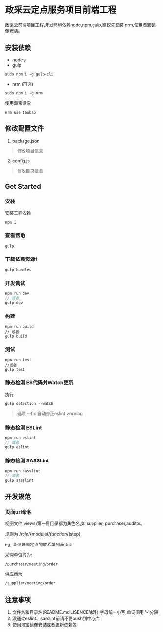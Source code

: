 # 政采云定点服务项目前端工程

政采云前端项目工程,开发环境依赖node,npm,gulp,建议先安装 nrm,使用淘宝镜像安装。

## 安装依赖
* nodejs
* gulp
```
sudo npm i -g gulp-cli
```
* nrm (可选)
```
sudo npm i -g nrm 
```
使用淘宝镜像
```
nrm use taobao
```

## 修改配置文件

1. package.json
> 修改项目信息
2. config.js 
> 修改目录信息

## Get Started

### 安装
安装工程依赖
```blash
npm i
```

### 查看帮助 
```
gulp
```

### 下载依赖资源1
```
gulp bundles
```

### 开发调试
``` JavaScript
npm run dev
// 或者
gulp dev
```

### 构建
```
npm run build
// 或者
gulp build
```

### 测试
```
npm run test
//或者
gulp test
```
### 静态检测 ES代码并Watch更新
执行
```blash
gulp detection --watch
```
> 选项 --fix 自动修正eslint warning

### 静态检测 ESLint
``` JavaScript
npm run eslint
// 或者
gulp eslint
```
### 静态检测 SASSLint
``` JavaScript
npm run sasslint
// 或者
gulp sasslint
```


## 开发规范
### 页面url命名
视图文件(views)第一层目录都为角色名,如 supplier, purchaser,auditor。

规则为 /${role}/${module}/${function}/${step}

eg, 会议培训定点的联系单列表页面

采购单位的为:
```blash
/purchaser/meeting/order
```
供应商为: 
```blash
/supplier/meeting/order
```

## 注意事项

1. 文件名和目录名(README.md,LISENCE除外) 字母统一小写,单词间用 '-'分隔
2. 没通过eslint、sasslint前请不要push到中心库
3. 使用淘宝镜像安装或者更新依赖包